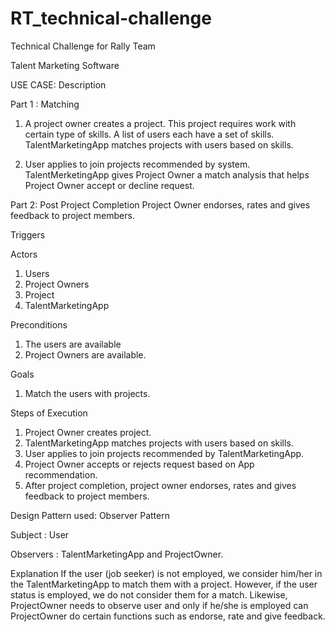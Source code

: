 # RT_technical-challenge
Technical Challenge for Rally Team

Talent Marketing Software 

USE CASE: Description

Part 1 : Matching
1. A project owner creates a project. This project requires work with certain type of skills.
   A list of users each have a set of skills. TalentMarketingApp matches projects with users based on skills. 

2. User applies to join projects recommended by system. TalentMerketingApp gives Project Owner a match analysis
   that helps Project Owner accept or decline request. 

Part 2: Post Project Completion
Project Owner endorses, rates and gives feedback to project members. 
 
Triggers

Actors
1. Users
2. Project Owners
3. Project
4. TalentMarketingApp


Preconditions
1. The users are available
2. Project Owners are available.

Goals

1. Match the users with projects.

Steps of Execution

1. Project Owner creates project.
2. TalentMarketingApp matches projects with users based on skills.
3. User applies to join projects recommended by TalentMarketingApp.
4. Project Owner accepts or rejects request based on App recommendation.
5. After project completion, project owner endorses, rates and gives feedback to project members.

Design Pattern used: Observer Pattern

Subject : User

Observers : TalentMarketingApp and ProjectOwner.

Explanation
If the user (job seeker) is not employed, we consider him/her in the TalentMarketingApp to match them with a project.
However, if the user status is employed, we do not consider them for a match.
Likewise, ProjectOwner needs to observe user and only if he/she is employed can ProjectOwner do certain functions such
as endorse, rate and give feedback. 




